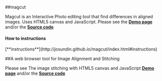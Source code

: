 ##magcut 

Magcut is an Interactive Photo editing tool that find differences in aligned images. Uses HTML5 canvas and JavaScript.
Please see the **[Demo page](http://josundin.github.io/magcut/)** and/or 
the **[Source code](https://github.com/josundin/magcut)**

<h4>How to instructions</h4>
[**instructions**](http://josundin.github.io/magcut/index.html#instructions)

##A web browser tool for Image Alignment and Stitching

Please see The image stitching with HTML5 canvas and JavaScript [**Demo page**](http://josundin.github.io/stitch/) and/or the [**Source code**](https://github.com/josundin/josundin.github.io/tree/master/stitch)
